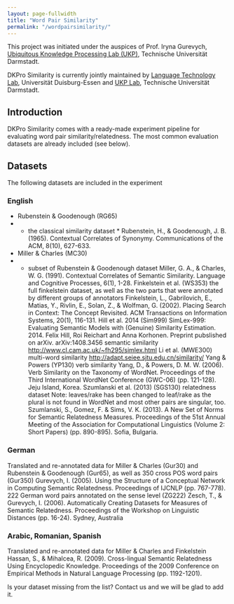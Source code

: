 ```yaml
---
layout: page-fullwidth
title: "Word Pair Similarity"
permalink: "/wordpairsimilarity/"
---
```


This project was initiated under the auspices of Prof. Iryna Gurevych, [Ubiquitous Knowledge Processing Lab (UKP)](http://www.ukp.tu-darmstadt.de/), Technische Universität Darmstadt.

DKPro Similarity is currently jointly maintained by [Language Technology Lab](http://www.langtech.inf.uni-due.de/), Universität Duisburg-Essen and [UKP Lab](http://www.ukp.tu-darmstadt.de/), Technische Universität Darmstadt.


## Introduction
DKPro Similarity comes with a ready-made experiment pipeline for evaluating word pair similarity/relatedness. The most common evaluation datasets are already included (see below).

## Datasets
The following datasets are included in the experiment

### English
* Rubenstein & Goodenough (RG65)
* * the classical similarity dataset
﻿* Rubenstein, H., & Goodenough, J. B. (1965). Contextual Correlates of Synonymy. Communications of the ACM, 8(10), 627-633.
* Miller & Charles (MC30)
* * subset of Rubenstein & Goodenough dataset
﻿Miller, G. A., & Charles, W. G. (1991). Contextual Correlates of Semantic Similarity. Language and Cognitive Processes, 6(1), 1-28.
Finkelstein et al. (WS353)
the full finkelstein dataset, as well as the two parts that were annotated by different groups of annotators
﻿Finkelstein, L., Gabrilovich, E., Matias, Y., Rivlin, E., Solan, Z., & Wolfman, G. (2002). Placing Search in Context: The Concept Revisited. ACM Transactions on Information Systems, 20(1), 116-131.
Hill et al. 2014 (Sim999)
SimLex-999: Evaluating Semantic Models with (Genuine) Similarity Estimation. 2014. Felix Hill, Roi Reichart and Anna Korhonen. Preprint pubslished on arXiv. arXiv:1408.3456
semantic similarity
http://www.cl.cam.ac.uk/~fh295/simlex.html
Li et al. (MWE300)
multi-word similarity
http://adapt.seiee.sjtu.edu.cn/similarity/
Yang & Powers (YP130)
verb similarity
﻿Yang, D., & Powers, D. M. W. (2006). Verb Similarity on the Taxonomy of WordNet. Proceedings of the Third International WordNet Conference (GWC-06) (pp. 121-128). Jeju Island, Korea.
Szumlanski et al. (2013) (SGS130)
relatedness dataset
Note: leaves/rake has been changed to leaf/rake as the plural is not found in WordNet and most other pairs are singular, too.
Szumlanski, S., Gomez, F. & Sims, V. K. (2013). A New Set of Norms for Semantic Relatedness Measures. Proceedings of the 51st Annual Meeting of the Association for Computational Linguistics (Volume 2: Short Papers) (pp. 890-895). Sofia, Bulgaria.
### German
Translated and re-annotated data for Miller & Charles (Gur30) and Rubenstein & Goodenough (Gur65), as well as 350 cross POS word pairs (Gur350)
﻿Gurevych, I. (2005). Using the Structure of a Conceptual Network in Computing Semantic Relatedness. Proceedings of IJCNLP (pp. 767-778).
222 German word pairs annotated on the sense level (ZG222)
﻿Zesch, T., & Gurevych, I. (2006). Automatically Creating Datasets for Measures of Semantic Relatedness. Proceedings of the Workshop on Linguistic Distances (pp. 16-24). Sydney, Australia

### Arabic, Romanian, Spanish
Translated and re-annotated data for Miller & Charles and Finkelstein
﻿Hassan, S., & Mihalcea, R. (2009). Cross-lingual Semantic Relatedness Using Encyclopedic Knowledge. Proceedings of the 2009 Conference on Empirical Methods in Natural Language Processing (pp. 1192-1201).


Is your dataset missing from the list? Contact us and we will be glad to add it.